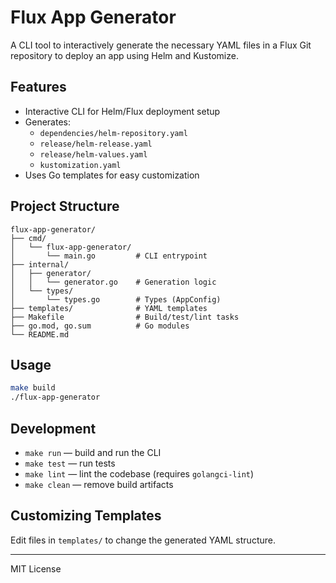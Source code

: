 # Flux App Generator

A CLI tool to interactively generate the necessary YAML files in a Flux Git repository to deploy an app using Helm and Kustomize.

## Features
- Interactive CLI for Helm/Flux deployment setup
- Generates:
  - `dependencies/helm-repository.yaml`
  - `release/helm-release.yaml`
  - `release/helm-values.yaml`
  - `kustomization.yaml`
- Uses Go templates for easy customization

## Project Structure
```
flux-app-generator/
├── cmd/
│   └── flux-app-generator/
│       └── main.go         # CLI entrypoint
├── internal/
│   ├── generator/
│   │   └── generator.go    # Generation logic
│   └── types/
│       └── types.go        # Types (AppConfig)
├── templates/              # YAML templates
├── Makefile                # Build/test/lint tasks
├── go.mod, go.sum          # Go modules
└── README.md
```

## Usage
```sh
make build
./flux-app-generator
```

## Development
- `make run` — build and run the CLI
- `make test` — run tests
- `make lint` — lint the codebase (requires `golangci-lint`)
- `make clean` — remove build artifacts

## Customizing Templates
Edit files in `templates/` to change the generated YAML structure.

---
MIT License 